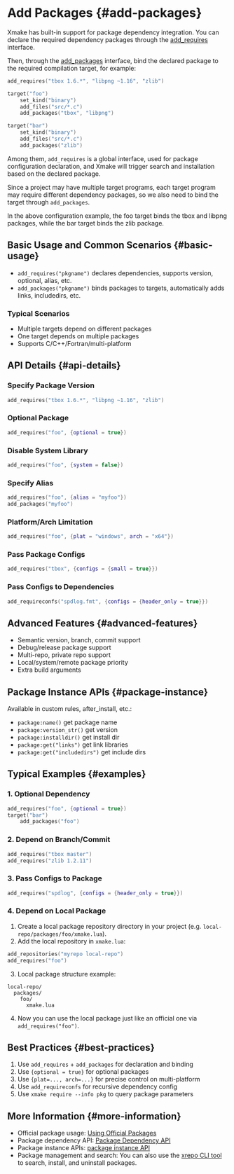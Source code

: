# Add Packages {#add-packages}

Xmake has built-in support for package dependency integration. You can declare the required dependency packages through the [add_requires](/api/description/global-interfaces#add-requires) interface.

Then, through the [add_packages](/api/description/project-target#add-packages) interface, bind the declared package to the required compilation target, for example:

```lua [xmake.lua]
add_requires("tbox 1.6.*", "libpng ~1.16", "zlib")

target("foo")
    set_kind("binary")
    add_files("src/*.c")
    add_packages("tbox", "libpng")

target("bar")
    set_kind("binary")
    add_files("src/*.c")
    add_packages("zlib")
```

Among them, `add_requires` is a global interface, used for package configuration declaration, and Xmake will trigger search and installation based on the declared package.

Since a project may have multiple target programs, each target program may require different dependency packages, so we also need to bind the target through `add_packages`.

In the above configuration example, the foo target binds the tbox and libpng packages, while the bar target binds the zlib package.

## Basic Usage and Common Scenarios {#basic-usage}

- `add_requires("pkgname")` declares dependencies, supports version, optional, alias, etc.
- `add_packages("pkgname")` binds packages to targets, automatically adds links, includedirs, etc.

### Typical Scenarios

- Multiple targets depend on different packages
- One target depends on multiple packages
- Supports C/C++/Fortran/multi-platform

## API Details {#api-details}

### Specify Package Version

```lua
add_requires("tbox 1.6.*", "libpng ~1.16", "zlib")
```

### Optional Package

```lua
add_requires("foo", {optional = true})
```

### Disable System Library

```lua
add_requires("foo", {system = false})
```

### Specify Alias

```lua
add_requires("foo", {alias = "myfoo"})
add_packages("myfoo")
```

### Platform/Arch Limitation

```lua
add_requires("foo", {plat = "windows", arch = "x64"})
```

### Pass Package Configs

```lua
add_requires("tbox", {configs = {small = true}})
```

### Pass Configs to Dependencies

```lua
add_requireconfs("spdlog.fmt", {configs = {header_only = true}})
```

## Advanced Features {#advanced-features}

- Semantic version, branch, commit support
- Debug/release package support
- Multi-repo, private repo support
- Local/system/remote package priority
- Extra build arguments

## Package Instance APIs {#package-instance}

Available in custom rules, after_install, etc.:

- `package:name()` get package name
- `package:version_str()` get version
- `package:installdir()` get install dir
- `package:get("links")` get link libraries
- `package:get("includedirs")` get include dirs

## Typical Examples {#examples}

### 1. Optional Dependency

```lua
add_requires("foo", {optional = true})
target("bar")
    add_packages("foo")
```

### 2. Depend on Branch/Commit

```lua
add_requires("tbox master")
add_requires("zlib 1.2.11")
```

### 3. Pass Configs to Package

```lua
add_requires("spdlog", {configs = {header_only = true}})
```

### 4. Depend on Local Package

1. Create a local package repository directory in your project (e.g. `local-repo/packages/foo/xmake.lua`).
2. Add the local repository in `xmake.lua`:

```lua
add_repositories("myrepo local-repo")
add_requires("foo")
```

3. Local package structure example:

```
local-repo/
  packages/
    foo/
      xmake.lua
```

4. Now you can use the local package just like an official one via `add_requires("foo")`.

## Best Practices {#best-practices}

1. Use `add_requires` + `add_packages` for declaration and binding
2. Use `{optional = true}` for optional packages
3. Use `{plat=..., arch=...}` for precise control on multi-platform
4. Use `add_requireconfs` for recursive dependency config
5. Use `xmake require --info pkg` to query package parameters

## More Information {#more-information}

- Official package usage: [Using Official Packages](/guide/package-management/using-official-packages)
- Package dependency API: [Package Dependency API](/api/description/package-dependencies)
- Package instance APIs: [package instance API](/api/scripts/package-instance)
- Package management and search: You can also use the [xrepo CLI tool](/guide/package-management/xrepo-cli) to search, install, and uninstall packages.

